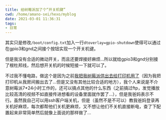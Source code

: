 ```yaml
---
title: 给树莓派加了个“开关机键”
cwd: /home/amano-sei/hexo/myblog
date: 2021-03-01 11:36:31
tags:
- 日常
---
```


其实只是修改`/boot/config.txt`加入一行`dtoverlay=gpio-shutdown`使得可以通过在gpio3和gnd之间接个按钮实现一个开关机键。

但是我没有合适的微动开关，而且还要焊接好麻烦...所以就给gpio3和gnd分别接了根杜邦线，然后想开关机的时候短接一下就可以了。

不过我不懂电路，做这个是因为之前[我把我树莓派供出去给打印机用了](/2020/11/08/我的树莓派终于又找到了可以做的事情了/)（因为我把打印机从我房间搬出去了...但是又没有其他比较合适的地方），我个人来说是不介意树莓派7\*24小时工作的，还可以搞点其他的什么东西（之前搞过ftp，发觉播放比较高清的视频不如直接传进想看的设备里面就作罢了...），但是我爸妈表示不行。虽然我自己可以用ssh客户端关机，但是（虽然不是不可以）教我爸妈登录再关机好麻烦，每次都帮他们关机更麻烦，又不想让他们不关机直接断电，查了下配置起来非常简单然后就像上面说的那样做了...

